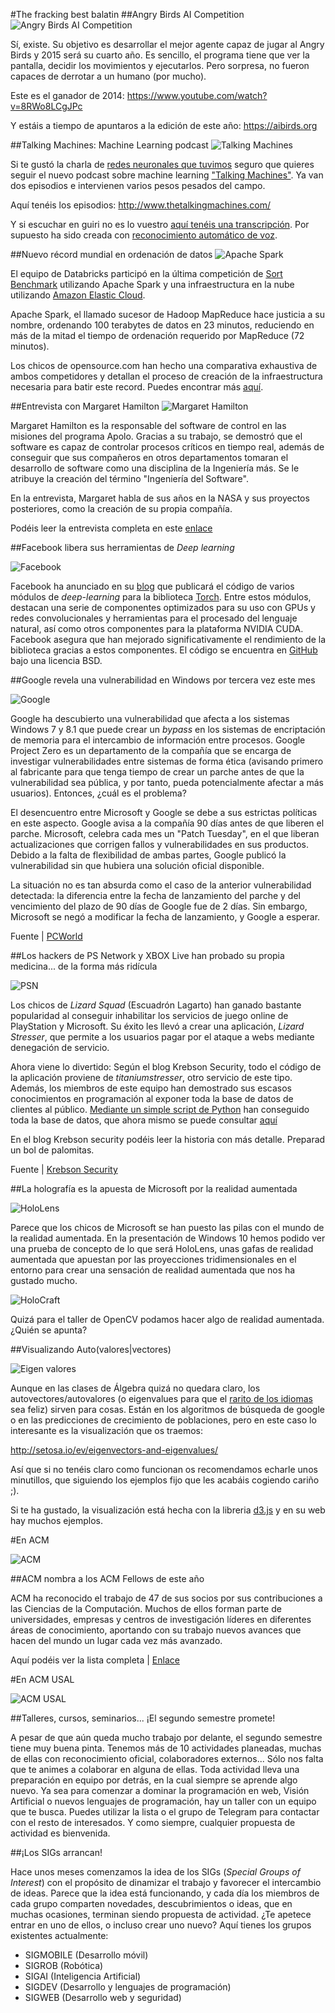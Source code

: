 <!--¿Fecha: 15 de enero-31 de enero?-->
#The fracking best balatin
##Angry Birds AI Competition
![Angry Birds AI Competition](https://aibirds.org/images/banners/aibirds.png)

Sí, existe. Su objetivo es desarrollar el mejor agente capaz de jugar al Angry Birds y 2015 será su cuarto año. Es sencillo, el programa tiene que ver la pantalla, decidir los movimientos y ejecutarlos. Pero sorpresa, no fueron capaces de derrotar a un humano (por mucho).

Este es el ganador de 2014: https://www.youtube.com/watch?v=8RWo8LCgJPc

Y estáis a tiempo de apuntaros a la edición de este año: https://aibirds.org

##Talking Machines: Machine Learning podcast
![Talking Machines](http://static1.squarespace.com/static/54a56ccbe4b0ab38fed9fc81/t/54a56d1fe4b0c309d01404ce/1421332685021/?format=1500w)

Si te gustó la charla de [redes neuronales que tuvimos](https://www.youtube.com/watch?v=yN3bPRHLd5s) seguro que quieres seguir el nuevo podcast sobre machine learning ["Talking Machines"](http://www.thetalkingmachines.com). Ya van dos episodios e intervienen varios pesos pesados del campo.

Aquí tenéis los episodios: http://www.thetalkingmachines.com/

Y si escuchar en guiri no es lo vuestro [aquí tenéis una transcripción](http://pastebin.com/N3RuPQ8c). Por supuesto ha sido creada con [reconocimiento automático de voz](http://www.reddit.com/r/MachineLearning/comments/2r5cuq/talkingmachines_a_new_podcast_featuring/cnd1h0p).

##Nuevo récord mundial en ordenación de datos
![Apache Spark](http://docs.sigmoidanalytics.com/images/c/ce/Sparkimage.png)

El equipo de Databricks participó en la última competición de [Sort Benchmark](http://sortbenchmark.org/) utilizando Apache Spark y una infraestructura en la nube utilizando [Amazon Elastic Cloud](http://aws.amazon.com/ec2/).

Apache Spark, el llamado sucesor de Hadoop MapReduce hace justicia a su nombre, ordenando 100 terabytes de datos en 23 minutos, reduciendo en más de la mitad el tiempo de ordenación requerido por MapReduce (72 minutos).

Los chicos de opensource.com han hecho una comparativa exhaustiva de ambos competidores y detallan el proceso de creación de la infraestructura necesaria para batir este record. Puedes encontrar más [aquí](http://opensource.com/business/15/1/apache-spark-new-world-record).

##Entrevista con Margaret Hamilton
![Margaret Hamilton](https://d262ilb51hltx0.cloudfront.net/max/800/1*qJnPOGdtk1q7dq17tx1aYg.gif)

Margaret Hamilton es la responsable del software de control en las misiones del programa Apolo. Gracias a su trabajo, se demostró que el software es capaz de controlar procesos críticos en tiempo real, además de conseguir que sus compañeros en otros departamentos tomaran el desarrollo de software como una disciplina de la Ingeniería más. Se le atribuye la creación del término "Ingeniería del Software".

En la entrevista, Margaret habla de sus años en la NASA y sus proyectos posteriores, como la creación de su propia compañía.

Podéis leer la entrevista completa en este [enlace](https://medium.com/@verne/margaret-hamilton-the-engineer-who-took-the-apollo-to-the-moon-7d550c73d3fa)

##Facebook libera sus herramientas de *Deep learning*

![Facebook](http://www.kurzweilai.net/images/facebook_logo.png)

Facebook ha anunciado en su [blog](https://research.facebook.com/blog/879898285375829/fair-open-sources-deep-learning-modules-for-torch/) que publicará el código de varios módulos de *deep-learning* para la biblioteca [Torch](http://torch.ch/). Entre estos módulos, destacan una serie de componentes optimizados para su uso con GPUs y redes convolucionales y herramientas para el procesado del lenguaje natural, así como otros componentes para la plataforma NVIDIA CUDA. Facebook asegura que han mejorado significativamente el rendimiento de la biblioteca gracias a estos componentes.
El código se encuentra en [GitHub](https://github.com/facebook/fbcunn) bajo una licencia BSD.

##Google revela una vulnerabilidad en Windows por tercera vez este mes

![Google](http://core3.staticworld.net/images/article/2014/02/8_securitytips_primary-100024721-large-100246920-large.jpg)

Google ha descubierto una vulnerabilidad que afecta a los sistemas Windows 7 y 8.1 que puede crear un *bypass* en los sistemas de encriptación de memoria para el intercambio de información entre procesos.
Google Project Zero es un departamento de la compañía que se encarga de investigar vulnerabilidades entre sistemas de forma ética (avisando primero al fabricante para que tenga tiempo de crear un parche antes de que la vulnerabilidad sea pública, y por tanto, pueda potencialmente afectar a más usuarios). Entonces, ¿cuál es el problema?

El desencuentro entre Microsoft y Google se debe a sus estrictas políticas en este aspecto. Google avisa a la compañía 90 días antes de que liberen el parche. Microsoft, celebra cada mes un "Patch Tuesday", en el que liberan actualizaciones que corrigen fallos y vulnerabilidades en sus productos. Debido a la falta de flexibilidad de ambas partes, Google publicó la vulnerabilidad sin que hubiera una solución oficial disponible.

La situación no es tan absurda como el caso de la anterior vulnerabilidad detectada: la diferencia entre la fecha de lanzamiento del parche y del vencimiento del plazo de 90 días de Google fue de 2 días. Sin embargo, Microsoft se negó a modificar la fecha de lanzamiento, y Google a esperar.

Fuente | [PCWorld](http://www.pcworld.com/article/2871612/google-publishes-third-windows-0day-vulnerability-in-a-month.html)

##Los hackers de PS Network y XBOX Live han probado su propia medicina... de la forma más ridícula

![PSN](http://blogs-images.forbes.com/erikkain/files/2014/12/Screenshot-154.png)

Los chicos de *Lizard Squad* (Escuadrón Lagarto) han ganado bastante popularidad al conseguir inhabilitar los servicios de juego online de PlayStation y Microsoft. Su éxito les llevó a crear una aplicación, *Lizard Stresser*, que permite a los usuarios pagar por el ataque a webs mediante denegación de servicio.

Ahora viene lo divertido: Según el blog Krebson Security, todo el código de la aplicación proviene de *titaniumstresser*, otro servicio de este tipo. Además, los miembros de este equipo han demostrado sus escasos conocimientos en programación al 	exponer toda la base de datos de clientes al público. [Mediante un simple script de Python](http://www.ericzhang.me/lizardstresser-user-enumeration/#more-449) han conseguido toda la base de datos, que ahora mismo se puede consultar [aquí](http://www.ericzhang.me/dl/filestore/lizardstresser-user-dump.txt)

En el blog Krebson security podéis leer la historia con más detalle. Preparad un bol de palomitas.

Fuente | [Krebson Security](http://krebsonsecurity.com/2014/12/lizard-kids-a-long-trail-of-fail/)


##La holografía es la apuesta de Microsoft por la realidad aumentada

![HoloLens](http://www.highdefdigest.com/uploads/jb/hololens_full.jpg)

Parece que los chicos de Microsoft se han puesto las pilas con el mundo de la realidad aumentada. En la presentación de Windows 10 hemos podido ver una prueba de concepto de lo que será HoloLens, unas gafas de realidad aumentada que apuestan por las proyecciones tridimensionales en el entorno para crear una sensación de realidad aumentada que nos ha gustado mucho.

![HoloCraft](http://www.highdefdigest.com/uploads/jb/HoloLens_minecraft_twoe.jpg)

Quizá para el taller de OpenCV podamos hacer algo de realidad aumentada. ¿Quién se apunta?

##Visualizando Auto(valores|vectores)

![Eigen valores](http://i.imgur.com/BaRpGRI.png)

Aunque en las clases de Álgebra quizá no quedara claro, los autovectores/autovalores (o eigenvalues para que el [rarito de los idiomas](https://twitter.com/alternhuman) sea feliz) sirven para cosas. Están en los algoritmos de búsqueda de google o en las predicciones de crecimiento de poblaciones, pero en este caso lo interesante es la visualización que os traemos:

http://setosa.io/ev/eigenvectors-and-eigenvalues/

Así que si no tenéis claro como funcionan os recomendamos echarle unos minutillos, que siguiendo los ejemplos fijo que les acabáis cogiendo cariño ;).

Si te ha gustado, la visualización está hecha con la libreria [d3.js](http://d3js.org/) y en su web hay muchos ejemplos.

#En ACM

![ACM](https://acm.cs.uic.edu/sites/default/files/acm_logo.gif)

##ACM nombra a los ACM Fellows de este año

ACM ha reconocido el trabajo de 47 de sus socios por sus contribuciones a las Ciencias de la Computación. Muchos de ellos forman parte de universidades, empresas y centros de investigación líderes en diferentes áreas de conocimiento, aportando con su trabajo nuevos avances que hacen del mundo un lugar cada vez más avanzado.

Aquí podéis ver la lista completa | [Enlace](http://awards.acm.org/fellow/year.cfm)

#En ACM USAL

![ACM USAL](http://usal.acm.org/wp-content/uploads/avatars/1/21354a5d482ec3c09243aba5885a0044-bpfull.png)

##Talleres, cursos, seminarios... ¡El segundo semestre promete!

A pesar de que aún queda mucho trabajo por delante, el segundo semestre tiene muy buena pinta. Tenemos más de 10 actividades planeadas, muchas de ellas con reconocimiento oficial, colaboradores externos... Sólo nos falta que te animes a colaborar en alguna de ellas. Toda actividad lleva una preparación en equipo por detrás, en la cual siempre se aprende algo nuevo. Ya sea para comenzar a dominar la programación en web, Visión Artificial o nuevos lenguajes de programación, hay un taller con un equipo que te busca. Puedes utilizar la lista o el grupo de Telegram para contactar con el resto de interesados. Y como siempre, cualquier propuesta de actividad es bienvenida.

##¡Los SIGs arrancan!

Hace unos meses comenzamos la idea de los SIGs (*Special Groups of Interest*) con el propósito de dinamizar el trabajo y favorecer el intercambio de ideas. Parece que la idea está funcionando, y cada día los miembros de cada grupo comparten novedades, descubrimientos o ideas, que en muchas ocasiones, terminan siendo propuesta de actividad. ¿Te apetece entrar en uno de ellos, o incluso crear uno nuevo? Aquí tienes los grupos existentes actualmente: 

* SIGMOBILE (Desarrollo móvil)
* SIGROB (Robótica)
* SIGAI (Inteligencia Artificial)
* SIGDEV (Desarrollo y lenguajes de programación)
* SIGWEB (Desarrollo web y seguridad)

